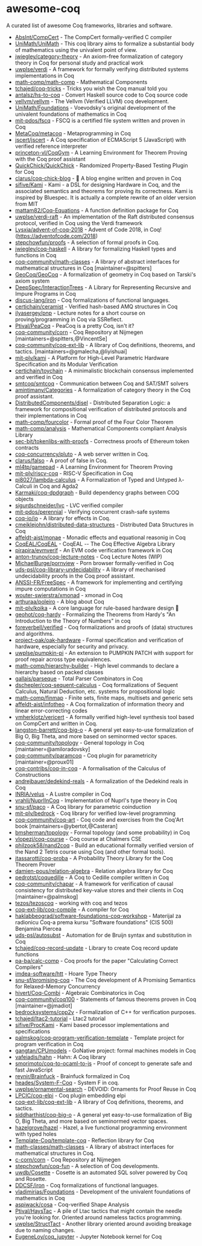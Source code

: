 # awesome-coq

A curated list of awesome Coq frameworks, libraries and software.

* [AbsInt/CompCert](https://github.com/AbsInt/CompCert) - The CompCert formally-verified C compiler
* [UniMath/UniMath](https://github.com/UniMath/UniMath) - This coq library aims to formalize a substantial body of mathematics using the univalent point of view.
* [jwiegley/category-theory](https://github.com/jwiegley/category-theory) - An axiom-free formalization of category theory in Coq for personal study and practical work
* [uwplse/verdi](https://github.com/uwplse/verdi) - A framework for formally verifying distributed systems implementations in Coq
* [math-comp/math-comp](https://github.com/math-comp/math-comp) - Mathematical Components
* [tchajed/coq-tricks](https://github.com/tchajed/coq-tricks) - Tricks you wish the Coq manual told you
* [antalsz/hs-to-coq](https://github.com/antalsz/hs-to-coq) - Convert Haskell source code to Coq source code
* [vellvm/vellvm](https://github.com/vellvm/vellvm) - The Vellvm (Verified LLVM) coq development.
* [UniMath/Foundations](https://github.com/UniMath/Foundations) - Voevodsky's original development of the univalent foundations of mathematics in Coq
* [mit-pdos/fscq](https://github.com/mit-pdos/fscq) - FSCQ is a certified file system written and proven in Coq
* [MetaCoq/metacoq](https://github.com/MetaCoq/metacoq) - Metaprogramming in Coq
* [jscert/jscert](https://github.com/jscert/jscert) - A Coq specification of ECMAScript 5 (JavaScript) with verified reference interpreter
* [princeton-vl/CoqGym](https://github.com/princeton-vl/CoqGym) - A Learning Environment for Theorem Proving with the Coq proof assistant
* [QuickChick/QuickChick](https://github.com/QuickChick/QuickChick) - Randomized Property-Based Testing Plugin for Coq
* [clarus/coq-chick-blog](https://github.com/clarus/coq-chick-blog) - 🐣 A blog engine written and proven in Coq
* [sifive/Kami](https://github.com/sifive/Kami) - Kami - a DSL for designing Hardware in Coq, and the associated semantics and theorems for proving its correctness. Kami is inspired by Bluespec. It is actually a complete rewrite of an older version from MIT
* [mattam82/Coq-Equations](https://github.com/mattam82/Coq-Equations) - A function definition package for Coq
* [uwplse/verdi-raft](https://github.com/uwplse/verdi-raft) - An implementation of the Raft distributed consensus protocol, verified in Coq using the Verdi framework
* [Lysxia/advent-of-coq-2018](https://github.com/Lysxia/advent-of-coq-2018) - Advent of Code 2018, in Coq! (https://adventofcode.com/2018)
* [stepchowfun/proofs](https://github.com/stepchowfun/proofs) - A selection of formal proofs in Coq.
* [jwiegley/coq-haskell](https://github.com/jwiegley/coq-haskell) - A library for formalizing Haskell types and functions in Coq
* [coq-community/math-classes](https://github.com/coq-community/math-classes) - A library of abstract interfaces for mathematical structures in Coq [maintainer=@spitters]
* [GeoCoq/GeoCoq](https://github.com/GeoCoq/GeoCoq) - A formalization of geometry in Coq based on Tarski's axiom system
* [DeepSpec/InteractionTrees](https://github.com/DeepSpec/InteractionTrees) - A Library for Representing Recursive and Impure Programs in Coq
* [discus-lang/iron](https://github.com/discus-lang/iron) - Coq formalizations of functional languages.
* [certichain/ceramist](https://github.com/certichain/ceramist) - Verified hash-based AMQ structures in Coq
* [ilyasergey/pnp](https://github.com/ilyasergey/pnp) - Lecture notes for a short course on proving/programming in Coq via SSReflect.
* [Ptival/PeaCoq](https://github.com/Ptival/PeaCoq) - PeaCoq is a pretty Coq, isn't it?
* [coq-community/corn](https://github.com/coq-community/corn) - Coq Repository at Nijmegen [maintainers=@spitters,@VincentSe]
* [coq-community/coq-ext-lib](https://github.com/coq-community/coq-ext-lib) - A library of Coq definitions, theorems, and tactics. [maintainers=@gmalecha,@liyishuai]
* [mit-plv/kami](https://github.com/mit-plv/kami) - A Platform for High-Level Parametric Hardware Specification and its Modular Verification
* [certichain/toychain](https://github.com/certichain/toychain) - A minimalistic blockchain consensus implemented and verified in Coq
* [smtcoq/smtcoq](https://github.com/smtcoq/smtcoq) - Communication between Coq and SAT/SMT solvers
* [amintimany/Categories](https://github.com/amintimany/Categories) - A formalization of category theory in the Coq proof assistant.
* [DistributedComponents/disel](https://github.com/DistributedComponents/disel) - Distributed Separation Logic: a framework for compositional verification of distributed protocols and their implementations in Coq
* [math-comp/fourcolor](https://github.com/math-comp/fourcolor) - Formal proof of the Four Color Theorem
* [math-comp/analysis](https://github.com/math-comp/analysis) - Mathematical Components compliant Analysis Library
* [sec-bit/tokenlibs-with-proofs](https://github.com/sec-bit/tokenlibs-with-proofs) - Correctness proofs of Ethereum token contracts
* [coq-concurrency/pluto](https://github.com/coq-concurrency/pluto) - A web server written in Coq.
* [clarus/falso](https://github.com/clarus/falso) - A proof of false in Coq.
* [ml4tp/gamepad](https://github.com/ml4tp/gamepad) - A Learning Environment for Theorem Proving
* [mit-plv/riscv-coq](https://github.com/mit-plv/riscv-coq) - RISC-V Specification in Coq
* [pi8027/lambda-calculus](https://github.com/pi8027/lambda-calculus) - A Formalization of Typed and Untyped λ-Calculi in Coq and Agda2
* [Karmaki/coq-dpdgraph](https://github.com/Karmaki/coq-dpdgraph) - Build dependency graphs between COQ objects
* [sigurdschneider/lvc](https://github.com/sigurdschneider/lvc) - LVC verified compiler
* [mit-pdos/perennial](https://github.com/mit-pdos/perennial) - Verifying concurrent crash-safe systems
* [coq-io/io](https://github.com/coq-io/io) - A library for effects in Coq.
* [cmeiklejohn/distributed-data-structures](https://github.com/cmeiklejohn/distributed-data-structures) - Distributed Data Structures in Coq
* [affeldt-aist/monae](https://github.com/affeldt-aist/monae) - Monadic effects and equational reasonig in Coq
* [CoqEAL/CoqEAL](https://github.com/CoqEAL/CoqEAL) - CoqEAL -- The Coq Effective Algebra Library
* [pirapira/evmverif](https://github.com/pirapira/evmverif) - An EVM code verification framework in Coq
* [anton-trunov/coq-lecture-notes](https://github.com/anton-trunov/coq-lecture-notes) - Coq Lecture Notes (WIP)
* [MichaelBurge/pornview](https://github.com/MichaelBurge/pornview) - Porn browser formally-verified in Coq
* [uds-psl/coq-library-undecidability](https://github.com/uds-psl/coq-library-undecidability) - A library of mechanised undecidability proofs in the Coq proof assistant.
* [ANSSI-FR/FreeSpec](https://github.com/ANSSI-FR/FreeSpec) - A framework for implementing and certifying impure computations in Coq
* [wouter-swierstra/xmonad](https://github.com/wouter-swierstra/xmonad) - xmonad in Coq
* [arthuraa/poleiro](https://github.com/arthuraa/poleiro) - A blog about Coq
* [mit-plv/koika](https://github.com/mit-plv/koika) - A core language for rule-based hardware design 🦑
* [geohot/coq-hardy](https://github.com/geohot/coq-hardy) - Formalizing the Theorems from Hardy's "An Introduction to the Theory of Numbers" in coq
* [foreverbell/verified](https://github.com/foreverbell/verified) - Coq formalizations and proofs of (data) structures and algorithms.
* [project-oak/oak-hardware](https://github.com/project-oak/oak-hardware) - Formal specification and verification of hardware, especially for security and privacy.
* [uwplse/pumpkin-pi](https://github.com/uwplse/pumpkin-pi) - An extension to PUMPKIN PATCH with support for proof repair across type equivalences.
* [math-comp/hierarchy-builder](https://github.com/math-comp/hierarchy-builder) - High level commands to declare a hierarchy based on packed classes
* [gallais/parseque](https://github.com/gallais/parseque) - Total Parser Combinators in Coq
* [dschepler/coq-sequent-calculus](https://github.com/dschepler/coq-sequent-calculus) - Coq formalizations of Sequent Calculus, Natural Deduction, etc. systems for propositional logic
* [math-comp/finmap](https://github.com/math-comp/finmap) - Finite sets, finite maps, multisets and generic sets
* [affeldt-aist/infotheo](https://github.com/affeldt-aist/infotheo) - A Coq formalization of information theory and linear error-correcting codes
* [ymherklotz/vericert](https://github.com/ymherklotz/vericert) - A formally verified high-level synthesis tool based on CompCert and written in Coq.
* [langston-barrett/coq-big-o](https://github.com/langston-barrett/coq-big-o) - A general yet easy-to-use formalization of Big O, Big Theta, and more based on seminormed vector spaces.
* [coq-community/topology](https://github.com/coq-community/topology) - General topology in Coq [maintainer=@amiloradovsky]
* [coq-community/paramcoq](https://github.com/coq-community/paramcoq) - Coq plugin for parametricity [maintainer=@proux01]
* [coq-contribs/coq-in-coq](https://github.com/coq-contribs/coq-in-coq) - A formalisation of the Calculus of Constructions
* [andrejbauer/dedekind-reals](https://github.com/andrejbauer/dedekind-reals) - A formalization of the Dedekind reals in Coq
* [INRIA/velus](https://github.com/INRIA/velus) - A Lustre compiler in Coq
* [vrahli/NuprlInCoq](https://github.com/vrahli/NuprlInCoq) - Implementation of Nuprl's type theory in Coq
* [snu-sf/paco](https://github.com/snu-sf/paco) - A Coq library for parametric coinduction
* [mit-plv/bedrock](https://github.com/mit-plv/bedrock) - Coq library for verified low-level programming
* [coq-community/coq-art](https://github.com/coq-community/coq-art) - Coq code and exercises from the Coq'Art book [maintainers=@ybertot,@Casteran]
* [bmsherman/topology](https://github.com/bmsherman/topology) - Formal topology (and some probability) in Coq
* [vlopezj/coq-course](https://github.com/vlopezj/coq-course) - Coq course at Chalmers CSE
* [philzook58/nand2coq](https://github.com/philzook58/nand2coq) - Build an educational formally verified version of the Nand 2 Tetris course using Coq (and other formal tools).
* [jtassarotti/coq-proba](https://github.com/jtassarotti/coq-proba) - A Probability Theory Library for the Coq Theorem Prover
* [damien-pous/relation-algebra](https://github.com/damien-pous/relation-algebra) - Relation algebra library for Coq
* [pedrotst/coquedille](https://github.com/pedrotst/coquedille) - A Coq to Cedille compiler written in Coq
* [coq-community/chapar](https://github.com/coq-community/chapar) - A framework for verification of causal consistency for distributed key-value stores and their clients in Coq [maintainer=@palmskog]
* [tezos/tezoscoq](https://github.com/tezos/tezoscoq) - working with coq and tezos
* [coq-ext-lib/coq-compile](https://github.com/coq-ext-lib/coq-compile) - A compiler for Coq
* [haklabbeograd/software-foundations-coq-workshop](https://github.com/haklabbeograd/software-foundations-coq-workshop) - Materijal za radionicu Coq-a prema kursu "Software foundations" (CIS 500) Benjamina Piercea
* [uds-psl/autosubst](https://github.com/uds-psl/autosubst) - Automation for de Bruijn syntax and substitution in Coq
* [tchajed/coq-record-update](https://github.com/tchajed/coq-record-update) - Library to create Coq record update functions
* [pa-ba/calc-comp](https://github.com/pa-ba/calc-comp) - Coq proofs for the paper "Calculating Correct Compilers"
* [imdea-software/htt](https://github.com/imdea-software/htt) - Hoare Type Theory
* [snu-sf/promising-coq](https://github.com/snu-sf/promising-coq) - The Coq development of A Promising Semantics for Relaxed-Memory Concurrency
* [hivert/Coq-Combi](https://github.com/hivert/Coq-Combi) - Algebraic Combinatorics in Coq
* [coq-community/coq100](https://github.com/coq-community/coq100) - Statements of famous theorems proven in Coq [maintainer=@jmadiot]
* [bedrocksystems/cpp2v](https://github.com/bedrocksystems/cpp2v) - Formalization of C++ for verification purposes.
* [tchajed/ltac2-tutorial](https://github.com/tchajed/ltac2-tutorial) - Ltac2 tutorial
* [sifive/ProcKami](https://github.com/sifive/ProcKami) - Kami based processor implementations and specifications
* [palmskog/coq-program-verification-template](https://github.com/palmskog/coq-program-verification-template) - Template project for program verification in Coq
* [gangtan/CPUmodels](https://github.com/gangtan/CPUmodels) - GoNative project: formal machines models in Coq
* [vafeiadis/hahn](https://github.com/vafeiadis/hahn) - Hahn: A Coq library
* [smorimoto/coq-to-ocaml-to-js](https://github.com/smorimoto/coq-to-ocaml-to-js) - Proof of concept to generate safe and fast JavaScript
* [reynir/Brainfuck](https://github.com/reynir/Brainfuck) - Brainfuck formalized in Coq
* [heades/System-F-Coq](https://github.com/heades/System-F-Coq) - System F in coq.
* [uwplse/ornamental-search](https://github.com/uwplse/ornamental-search) - DEVOID: Ornaments for Proof Reuse in Coq
* [LPCIC/coq-elpi](https://github.com/LPCIC/coq-elpi) - Coq plugin embedding elpi
* [coq-ext-lib/coq-ext-lib](https://github.com/coq-ext-lib/coq-ext-lib) - A library of Coq definitions, theorems, and tactics.
* [siddharthist/coq-big-o](https://github.com/siddharthist/coq-big-o) - A general yet easy-to-use formalization of Big O, Big Theta, and more based on seminormed vector spaces.
* [hazelgrove/hazel](https://github.com/hazelgrove/hazel) - Hazel, a live functional programming environment with typed holes
* [Template-Coq/template-coq](https://github.com/Template-Coq/template-coq) - Reflection library for Coq
* [math-classes/math-classes](https://github.com/math-classes/math-classes) - A library of abstract interfaces for mathematical structures in Coq.
* [c-corn/corn](https://github.com/c-corn/corn) - Coq Repository at Nijmegen
* [stepchowfun/coq-fun](https://github.com/stepchowfun/coq-fun) - A selection of Coq developments.
* [uwdb/Cosette](https://github.com/uwdb/Cosette) - Cosette is an automated SQL solver powered by Coq and Rosette.
* [DDCSF/iron](https://github.com/DDCSF/iron) - Coq formalizations of functional languages.
* [vladimirias/Foundations](https://github.com/vladimirias/Foundations) - Development of the univalent foundations of mathematics in Coq
* [aspiwack/cosa](https://github.com/aspiwack/cosa) - Coq-verified Shape Analysis
* [Ptival/HaysTac](https://github.com/Ptival/HaysTac) - A pile of Ltac tactics that might contain the needle you're looking for. Oriented around nameless tactics programming.
* [uwplse/StructTact](https://github.com/uwplse/StructTact) - Another library oriented around avoiding breakage due to naming changes.
* [EugeneLoy/coq_jupyter](https://github.com/EugeneLoy/coq_jupyter) - Jupyter Notebook kernel for Coq

